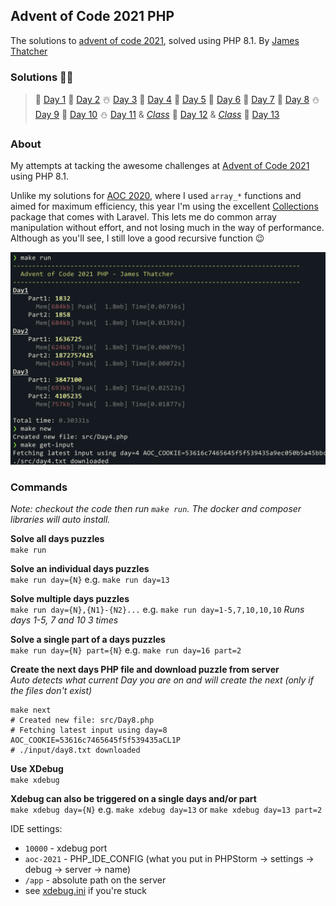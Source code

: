 ## Advent of Code 2021 PHP
The solutions to [advent of code 2021](https://adventofcode.com/2021), solved using PHP 8.1. By [James Thatcher](http://github.com/jthatch)

### Solutions 🥳🎉
> 🎄 [Day 1](/src/Day1.php) 🎅 [Day 2](/src/Day2.php) ☃️ [Day 3](/src/Day3.php) 🦌 [Day 4](/src/Day4.php) 🍪 [Day 5](/src/Day5.php)
> 🥛 [Day 6](/src/Day6.php) 🧦 [Day 7](/src/Day7.php) 🎁 [Day 8](/src/Day8.php)
> ⛄ [Day 9](/src/Day9.php) 🛐 [Day 10](/src/Day10.php) ⛄ [Day 11](/src/Day11.php) & _[Class](/src/Day11/Octopus.php)_ 🧝 [Day 12](/src/Day12.php) & _[Class](/src/Day12/Cave.php)_
> 🎅 [Day 13](/src/Day13.php)
### About
My attempts at tacking the awesome challenges at [Advent of Code 2021](https://adventofcode.com/2021/day/1) using PHP 8.1.

Unlike my solutions for [AOC 2020](https://github.com/jthatch/advent-of-code-php-2020), where I used `array_*` 
functions and aimed for maximum efficiency, this year I'm using the excellent 
[Collections](https://laravel.com/docs/9.x/collections) package that comes with Laravel. This lets me do common
array manipulation without effort, and not losing much in the way of performance. Although as you'll see, I still love
a good recursive function 😉

![day runner in action](/aoc-2021-jthatch-in-action.png "AOC 2021 PHP by James Thatcher")

### Commands
_Note: checkout the code then run `make run`. The docker and composer libraries will auto install._  

**Solve all days puzzles**  
`make run`

**Solve an individual days puzzles**  
`make run day={N}` e.g. `make run day=13`

**Solve multiple days puzzles**  
`make run day={N},{N1}-{N2}...` e.g. `make run day=1-5,7,10,10,10` _Runs days 1-5, 7 and 10 3 times_

**Solve a single part of a days puzzles**  
`make run day={N} part={N}` e.g. `make run day=16 part=2`

**Create the next days PHP file and download puzzle from server**  
_Auto detects what current Day you are on and will create the next (only if the files don't exist)_
```shell
make next
# Created new file: src/Day8.php
# Fetching latest input using day=8 AOC_COOKIE=53616c7465645f5f539435aCL1P
# ./input/day8.txt downloaded
```

**Use XDebug**  
`make xdebug`  

**Xdebug can also be triggered on a single days and/or part**  
`make xdebug day={N}` e.g. `make xdebug day=13` or `make xdebug day=13 part=2`

IDE settings:
- `10000` - xdebug port 
- `aoc-2021` - PHP_IDE_CONFIG (what you put in PHPStorm -> settings -> debug -> server -> name)
- `/app` - absolute path on the server  
- see [xdebug.ini](/xdebug.ini) if you're stuck